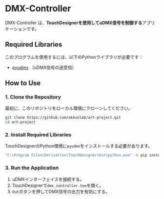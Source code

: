# DMX-Controller

DMX-Controller は、**TouchDesignerを使用してuDMX信号を制御する**アプリケーションです。

## Required Libraries

このプログラムを使用するには、以下のPythonライブラリが必要です：

- [pyudmx](https://github.com/dhocker/udmx-pyusb) （uDMX信号の送受信）

## How to Use

### 1. Clone the Repository

最初に、このリポジトリをローカル環境にクローンしてください。

```bash
git clone https://github.com/akkunlab/art-project.git
cd art-project
```

### 2. Install Required Libraries

TouchDesignerのPython環境に`pyudmx`をインストールする必要があります。

```bash
"C:\Program Files\Derivative\TouchDesigner\bin\python.exe" -m pip install pyudmx
```

### 3. Run the Application

1. uDMXインターフェイスを接続する。
2. TouchDesignerで`dmx_controller.toe`を開く。
3. `Out`ボタンを押してDMX信号の出力を有効にする。

